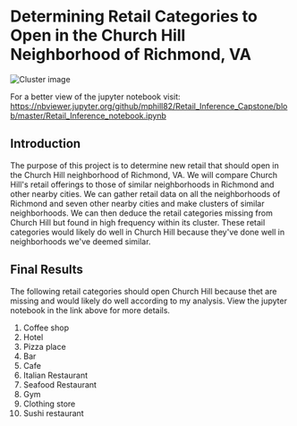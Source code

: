 # Determining Retail Categories to Open in the Church Hill Neighborhood of Richmond, VA

<img src="" alt="Cluster image">

For a better view of the jupyter notebook visit: https://nbviewer.jupyter.org/github/mphill82/Retail_Inference_Capstone/blob/master/Retail_Inference_notebook.ipynb

## Introduction
The purpose of this project is to determine new retail that should open in the Church Hill neighborhood of Richmond, VA. We will compare Church Hill's retail offerings to those of similar neighborhoods in Richmond and other nearby cities. We can gather retail data on all the neighborhoods of Richmond and seven other nearby cities and make clusters of similar neighborhoods. We can then deduce the retail categories missing from Church Hill but found in high frequency within its cluster. These retail categories would likely do well in Church Hill because they've done well in neighborhoods we've deemed similar.
## Final Results
The following retail categories should open Church Hill because thet are missing and would likely do well according to my analysis.  View the jupyter notebook in the link above for more details.
1. Coffee shop
2. Hotel
3. Pizza place
4. Bar
5. Cafe
6. Italian Restaurant
7. Seafood Restaurant
8. Gym
9. Clothing store
10. Sushi restaurant
